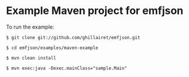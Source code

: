 # Example Maven project for emfjson

To run the example:

    $ git clone git://github.com/ghillairet/emfjson.git

    $ cd emfjson/examples/maven-example

    $ mvn clean install

    $ mvn exec:java -Dexec.mainClass="sample.Main"
